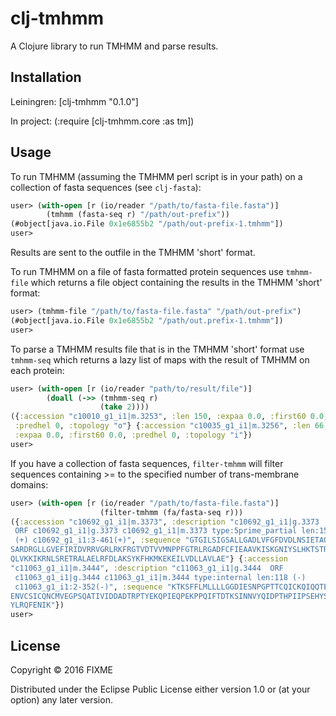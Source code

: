 # clj-tmhmm

A Clojure library to run TMHMM and parse results.

## Installation

Leiningren: [clj-tmhmm "0.1.0"]

In project: (:require [clj-tmhmm.core :as tm])

## Usage

To run TMHMM (assuming the TMHMM perl script is in your path) on a
collection of fasta sequences (see `clj-fasta`):
```clojure
user> (with-open [r (io/reader "/path/to/fasta-file.fasta")]
        (tmhmm (fasta-seq r) "/path/out-prefix"))
(#object[java.io.File 0x1e6855b2 "/path/out-prefix-1.tmhmm"])
user>
```
Results are sent to the outfile in the TMHMM 'short' format.

To run TMHMM on a file of fasta formatted protein sequences use
`tmhmm-file` which returns a file object containing the results in
the TMHMM 'short' format:
```clojure
user> (tmhmm-file "/path/to/fasta-file.fasta" "/path/out-prefix")
(#object[java.io.File 0x1e6855b2 "/path/out.prefix-1.tmhmm"])
user>
``` 

To parse a TMHMM results file that is in the TMHMM 'short' format
use `tmhmm-seq` which returns a lazy list of maps with the result of
TMHMM on each protein:
```clojure
user> (with-open [r (io/reader "path/to/result/file")]
        (doall (->> (tmhmm-seq r)
                    (take 2))))
({:accession "c10010_g1_i1|m.3253", :len 150, :expaa 0.0, :first60 0.0,
 :predhel 0, :topology "o"} {:accession "c10035_g1_i1|m.3256", :len 66,
 :expaa 0.0, :first60 0.0, :predhel 0, :topology "i"})
user> 
```

If you have a collection of fasta sequences, `filter-tmhmm` will
filter sequences containing >= to the specified number of
trans-membrane domains:
```clojure
user> (with-open [r (io/reader "/path/to/fasta-file.fasta")]
                    (filter-tmhmm (fa/fasta-seq r)))
({:accession "c10692_g1_i1|m.3373", :description "c10692_g1_i1|g.3373 
 ORF c10692_g1_i1|g.3373 c10692_g1_i1|m.3373 type:5prime_partial len:153
 (+) c10692_g1_i1:3-461(+)", :sequence "GTGILSIGSALLGADLVFGFDVDLNSIETAQK
SARDRGLLGVEFIRIDVRRVGRLRKFRGTVDTVVMNPPFGTRLRGADFCFIEAAVKISKGNIYSLHKTSTRN
QLVKKIKRNLSRETRALAELRFDLAKSYKFHKMKEKEILVDLLAVLAE"} {:accession 
"c11063_g1_i1|m.3444", :description "c11063_g1_i1|g.3444  ORF
 c11063_g1_i1|g.3444 c11063_g1_i1|m.3444 type:internal len:118 (-)
 c11063_g1_i1:2-352(-)", :sequence "KTKSFFLMLLLLGGDIESNPGPTTCQICKQIQQTEE
ENVCSICQNCMVEGPSQATIVIDDADTRPTYEKQPIEQPEKPPQIFTDTKSINNVYQIDPTHPIIPSEHYSN
YLRQFENIK"})
user> 
```

## License

Copyright © 2016 FIXME

Distributed under the Eclipse Public License either version 1.0 or (at
your option) any later version.
